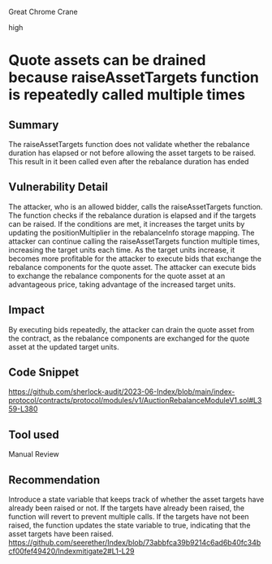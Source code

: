 Great Chrome Crane

high

# Quote assets can be drained because raiseAssetTargets function is repeatedly called multiple times

## Summary
The raiseAssetTargets function  does not validate whether the rebalance duration has elapsed or not before allowing the asset targets to be raised. This result in it been called even after the rebalance duration has ended
## Vulnerability Detail
The attacker, who is an allowed bidder, calls the raiseAssetTargets function.
The function checks if the rebalance duration is elapsed and if the targets can be raised. If the conditions are met, it increases the target units by updating the positionMultiplier in the rebalanceInfo storage mapping.
The attacker can continue calling the raiseAssetTargets function multiple times, increasing the target units each time.
As the target units increase, it becomes more profitable for the attacker to execute bids that exchange the rebalance components for the quote asset.
The attacker can execute bids to exchange the rebalance components for the quote asset at an advantageous price, taking advantage of the increased target units.
## Impact
By executing bids repeatedly, the attacker can drain the quote asset from the contract, as the rebalance components are exchanged for the quote asset at the updated target units.
## Code Snippet
https://github.com/sherlock-audit/2023-06-Index/blob/main/index-protocol/contracts/protocol/modules/v1/AuctionRebalanceModuleV1.sol#L359-L380
## Tool used

Manual Review

## Recommendation
Introduce a state variable that keeps track of whether the asset targets have already been raised or not. If the targets have already been raised, the function will revert to prevent multiple calls. If the targets have not been raised, the function updates the state variable to true, indicating that the asset targets have been raised.
https://github.com/seerether/Index/blob/73abbfca39b9214c6ad6b40fc34bcf00fef49420/Indexmitigate2#L1-L29

